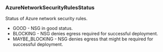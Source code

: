 ### AzureNetworkSecurityRulesStatus
Status of Azure network security rules.

- GOOD - NSG in good status.
- BLOCKING - NSG denies egress required for successful deployment.
- MAYBE_BLOCKING - NSG denies egress that might be required for successful deployment.
